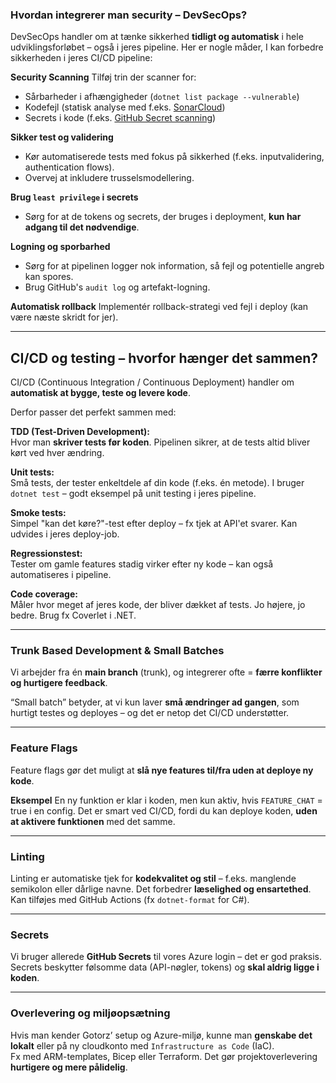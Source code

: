 
### Hvordan integrerer man security – DevSecOps?
DevSecOps handler om at tænke sikkerhed **tidligt og automatisk** i hele udviklingsforløbet – også i jeres pipeline. Her er nogle måder, I kan forbedre sikkerheden i jeres CI/CD pipeline:

**Security Scanning**
Tilføj trin der scanner for:
- Sårbarheder i afhængigheder (`dotnet list package --vulnerable`)
- Kodefejl (statisk analyse med f.eks. [SonarCloud](https://sonarcloud.io/))
- Secrets i kode (f.eks. [GitHub Secret scanning](https://docs.github.com/en/code-security/secret-scanning))


**Sikker test og validering**
- Kør automatiserede tests med fokus på sikkerhed (f.eks. inputvalidering, authentication flows).
- Overvej at inkludere trusselsmodellering.


**Brug `least privilege` i secrets**
- Sørg for at de tokens og secrets, der bruges i deployment, **kun har adgang til det nødvendige**.


**Logning og sporbarhed**
- Sørg for at pipelinen logger nok information, så fejl og potentielle angreb kan spores.
- Brug GitHub's `audit log` og artefakt-logning.


**Automatisk rollback**
Implementér rollback-strategi ved fejl i deploy (kan være næste skridt for jer).
  
 
---
  
## CI/CD og testing – hvorfor hænger det sammen?

CI/CD (Continuous Integration / Continuous Deployment) handler om **automatisk at bygge, teste og levere kode**. 

Derfor passer det perfekt sammen med:

**TDD (Test-Driven Development):**  
Hvor man **skriver tests før koden**. Pipelinen sikrer, at de tests altid bliver kørt ved hver ændring.
    
**Unit tests:**  
Små tests, der tester enkeltdele af din kode (f.eks. én metode). I bruger `dotnet test` – godt eksempel på unit testing i jeres pipeline.
    
**Smoke tests:**  
Simpel "kan det køre?"-test efter deploy – fx tjek at API'et svarer. Kan udvides i jeres deploy-job.

**Regressionstest:**  
Tester om gamle features stadig virker efter ny kode – kan også automatiseres i pipeline.

**Code coverage:**  
Måler hvor meget af jeres kode, der bliver dækket af tests. Jo højere, jo bedre. Brug fx Coverlet i .NET.

---

### Trunk Based Development & Small Batches
Vi arbejder fra én **main branch** (trunk), og integrerer ofte = **færre konflikter og hurtigere feedback**.

“Small batch” betyder, at vi kun laver **små ændringer ad gangen**, som hurtigt testes og deployes – og det er netop det CI/CD understøtter.

---

### Feature Flags
Feature flags gør det muligt at **slå nye features til/fra uden at deploye ny kode**.

**Eksempel** 
En ny funktion er klar i koden, men kun aktiv, hvis `FEATURE_CHAT` = true i en config. 
Det er smart ved CI/CD, fordi du kan deploye koden, **uden at aktivere funktionen** med det samme.

---

### Linting
Linting er automatiske tjek for **kodekvalitet og stil** – f.eks. manglende semikolon eller dårlige navne. Det forbedrer **læselighed og ensartethed**. Kan tilføjes med GitHub Actions (fx `dotnet-format` for C#).

---

### Secrets
Vi bruger allerede **GitHub Secrets** til vores Azure login – det er god praksis.  
Secrets beskytter følsomme data (API-nøgler, tokens) og **skal aldrig ligge i koden**.

---

### Overlevering og miljøopsætning
Hvis man kender Gotorz’ setup og Azure-miljø, kunne man **genskabe det lokalt** eller på ny cloudkonto med `Infrastructure as Code` (IaC).  
Fx med ARM-templates, Bicep eller Terraform. 
Det gør projektoverlevering **hurtigere og mere pålidelig**.
